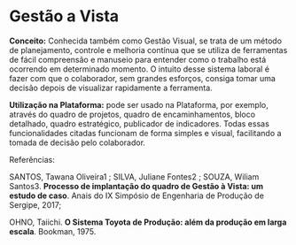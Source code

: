 # Gestão a Vista

**Conceito:** Conhecida também como Gestão Visual, se trata de um método de planejamento, controle e melhoria contínua que se utiliza de ferramentas de fácil compreensão e manuseio para entender como o trabalho está ocorrendo em determinado momento. O intuito desse sistema laboral é fazer com que o colaborador, sem grandes esforços, consiga tomar uma decisão depois de visualizar rapidamente a ferramenta.

**Utilização na Plataforma:** pode ser usado na Plataforma, por exemplo, através do quadro de projetos, quadro de encaminhamentos, bloco detalhado, quadro estratégico, publicador de indicadores. Todas essas funcionalidades citadas funcionam de forma simples e visual, facilitando a tomada de decisão pelo colaborador.

Referências:

SANTOS, Tawana Oliveira1 ; SILVA, Juliane Fontes2 ; SOUZA, Wiliam Santos3. **Processo de implantação do quadro de Gestão à Vista: um estudo de caso**. Anais do IX Simpósio de Engenharia de Produção de Sergipe, 2017;

OHNO, Taiichi. **O Sistema Toyota de Produção: além da produção em larga escala**. Bookman, 1975.

